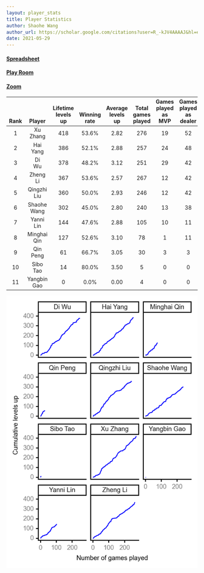 ```yaml
---
layout: player_stats
title: Player Statistics
author: Shaohe Wang
author_url: https://scholar.google.com/citations?user=R_-kJV4AAAAJ&hl=en
date: 2021-05-29
---
```


#### [Spreadsheet](https://docs.google.com/spreadsheets/d/1So3PBr9gV3I0LzApZOgJlQew2QjM1wAiWhR50rAnHRg/edit#gid=2137801449)
#### [Play Room](https://playingcards.io/a3775q)
#### [Zoom](https://ucsf.zoom.us/j/91360570376?pwd=SmN6aFNPY3UzdEp3M0tmQ1ViUkdQUT09)

<div class="table-wrapper" markdown="block">

| <br><br><br>Rank | <br><br><br>Player | <br> Lifetime <br> levels <br> up | <br><br> Winning <br> rate | <br> Average <br> levels <br> up | <br> Total <br> games <br> played | Games <br> played <br> as <br> MVP | Games <br> played <br> as <br> dealer | N_games <br> short <br> staffed <br> as dealer | Winning <br> rate <br> as <br> dealer |
|:---:|:---:|:---:|:---:|:---:|:---:|:---:|:---:|:---:|:---:|
| 1 | Xu <br> Zhang | 418 | 53.6% | 2.82 | 276 | 19 | 52 | 2 | 50.0% |
| 2 | Hai <br> Yang | 386 | 52.1% | 2.88 | 257 | 24 | 48 | 1 | 54.2% |
| 3 | Di <br> Wu | 378 | 48.2% | 3.12 | 251 | 29 | 42 | 0 | 45.2% |
| 4 | Zheng <br> Li | 367 | 53.6% | 2.57 | 267 | 12 | 42 | 1 | 59.5% |
| 5 | Qingzhi <br> Liu | 360 | 50.0% | 2.93 | 246 | 12 | 42 | 4 | 47.6% |
| 6 | Shaohe <br> Wang | 302 | 45.0% | 2.80 | 240 | 13 | 38 | 2 | 44.7% |
| 7 | Yanni <br> Lin | 144 | 47.6% | 2.88 | 105 | 10 | 11 | 2 | 36.4% |
| 8 | Minghai <br> Qin | 127 | 52.6% | 3.10 | 78 | 1 | 11 | 1 | 72.7% |
| 9 | Qin <br> Peng | 61 | 66.7% | 3.05 | 30 | 3 | 3 | 0 | 66.7% |
| 10 | Sibo <br> Tao | 14 | 80.0% | 3.50 | 5 | 0 | 0 | 0 | 0.0% |
| 11 | Yangbin <br> Gao | 0 | 0.0% | 0.00 | 4 | 0 | 0 | 0 | 0.0% |

</div>

<img src="/assets/images/player_history_plot.png" alt="Plot of player level history" />
